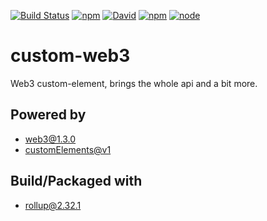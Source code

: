 [![Build Status](https://img.shields.io/travis/vandeurenglenn/custom-web3/master.svg?style=for-the-badge)](https://travis-ci.org/vandeurenglenn/custom-web3)
[![npm](https://img.shields.io/npm/dt/custom-web3.svg?style=for-the-badge)](https://www.npmjs.com/package/custom-web3)
[![David](https://img.shields.io/david/vandeurenglenn/custom-web3.svg?style=for-the-badge)](https://github.com/vandeurenglenn/custom-web3)
[![npm](https://img.shields.io/npm/v/custom-web3.svg?style=for-the-badge)](https://www.npmjs.com/package/custom-web3)
[![node](https://img.shields.io/node/v/custom-web3?style=for-the-badge)]((https://www.npmjs.com/package/custom-web3))

# custom-web3
 Web3 custom-element, brings the whole api and a bit more.


## Powered by
- [web3@1.3.0](https://github.com/ethereum/web3.js/tree/1.x)
- [customElements@v1](https://developers.google.com/web/fundamentals/web-components/customelements)

## Build/Packaged with
- [rollup@2.32.1](https://rollupjs.org/)